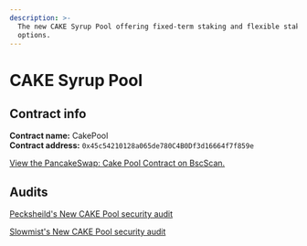 ```yaml
---
description: >-
  The new CAKE Syrup Pool offering fixed-term staking and flexible staking
  options.
---
```


# CAKE Syrup Pool

## Contract info

**Contract name:** CakePool\
**Contract address:** `0x45c54210128a065de780C4B0Df3d16664f7f859e`

[View the PancakeSwap: Cake Pool Contract on BscScan.](https://bscscan.com/address/0x45c54210128a065de780C4B0Df3d16664f7f859e)

## Audits

[Pecksheild's New CAKE Pool security audit](https://github.com/peckshield/publications/tree/master/audit\_reports/PeckShield-Audit-Report-PancakeSwap-CakePool-v1.0.pdf)

[Slowmist's New CAKE Pool security audit](https://github.com/slowmist/Knowledge-Base/blob/master/open-report-V2/smart-contract/SlowMist%20Audit%20Report%20-%20Pancakeswap-CakePool\_en-us.pdf)
